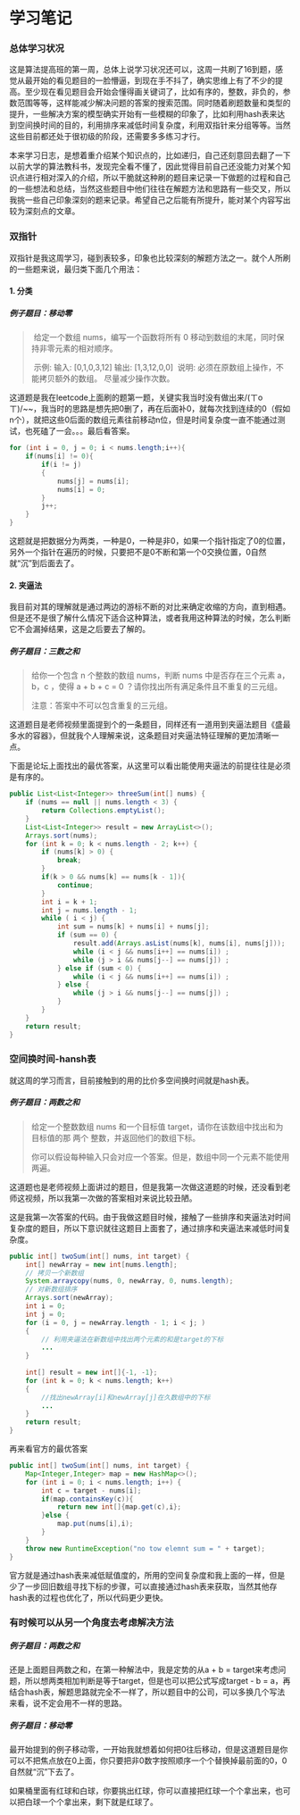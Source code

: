 # 学习笔记

### 总体学习状况

​		这是算法提高班的第一周，总体上说学习状况还可以，这周一共刷了16到题，感觉从最开始的看见题目的一脸懵逼，到现在手不抖了，确实思维上有了不少的提高。至少现在看见题目会开始会懂得画关键词了，比如有序的，整数，非负的，参数范围等等，这样能减少解决问题的答案的搜索范围。同时随着刷题数量和类型的提升，一些解决方案的模型确实开始有一些模糊的印象了，比如利用hash表来达到空间换时间的目的，利用排序来减低时间复杂度，利用双指针来分组等等。当然这些目前都还处于很初级的阶段，还需要多多练习才行。

​		本来学习日志，是想着重介绍某个知识点的，比如递归，自己还刻意回去翻了一下以前大学的算法教科书，发现完全看不懂了，因此觉得目前自己还没能力对某个知识点进行相对深入的介绍，所以干脆就这种刷的题目来记录一下做题的过程和自己的一些想法和总结，当然这些题目中他们往往在解题方法和思路有一些交叉，所以我挑一些自己印象深刻的题来记录。希望自己之后能有所提升，能对某个内容写出较为深刻点的文章。

### 双指针

双指针是我这周学习，碰到表较多，印象也比较深刻的解题方法之一。就个人所刷的一些题来说，最归类下面几个用法：

#### 1. 分类

##### 	例子题目：移动零

> ​	给定一个数组 nums，编写一个函数将所有 0 移动到数组的末尾，同时保持非零元素的相对顺序。
>
> ​	示例:  输入: [0,1,0,3,12] 输出: [1,3,12,0,0] 
> ​	说明: 必须在原数组上操作，不能拷贝额外的数组。 尽量减少操作次数。

这道题是我在leetcode上面刷的题第一题，关键实我当时没有做出来/(ㄒoㄒ)/~~，我当时的思路是想先把0删了，再在后面补0，就每次找到连续的0（假如n个），就把这些0后面的数组元素往前移动n位，但是时间复杂度一直不能通过测试，也死磕了一会。。。最后看答案。

```java
for (int i = 0, j = 0; i < nums.length;i++){
    if(nums[i] != 0){
        if(i != j)
        {
            nums[j] = nums[i];
            nums[i] = 0;
        }
        j++;
    }
}
```

这题就是把数据分为两类，一种是0，一种是非0，如果一个指针指定了0的位置，另外一个指针在遍历的时候，只要把不是0不断和第一个0交换位置，0自然就“沉”到后面去了。

#### 2. 夹逼法

我目前对其的理解就是通过两边的游标不断的对比来确定收缩的方向，直到相遇。但是还不是很了解什么情况下适合这种算法，或者我用这种算法的时候，怎么判断它不会漏掉结果，这是之后要去了解的。

##### 例子题目：三数之和

> 给你一个包含 n 个整数的数组 nums，判断 nums 中是否存在三个元素 a，b，c ，使得 a + b + c = 0 ？请你找出所有满足条件且不重复的三元组。
>
> 注意：答案中不可以包含重复的三元组。
>

这道题目是老师视频里面提到个的一条题目，同样还有一道用到夹逼法题目《盛最多水的容器》，但就我个人理解来说，这条题目对夹逼法特征理解的更加清晰一点。

下面是论坛上面找出的最优答案，从这里可以看出能使用夹逼法的前提往往是必须是有序的。

```java
public List<List<Integer>> threeSum(int[] nums) {
    if (nums == null || nums.length < 3) {
        return Collections.emptyList();
    }
    List<List<Integer>> result = new ArrayList<>();
    Arrays.sort(nums);
    for (int k = 0; k < nums.length - 2; k++) {
        if (nums[k] > 0) {
            break;
        }
        if(k > 0 && nums[k] == nums[k - 1]){
            continue;
        }
        int i = k + 1;
        int j = nums.length - 1;
        while ( i < j) {
            int sum = nums[k] + nums[i] + nums[j];
            if (sum == 0) {
                result.add(Arrays.asList(nums[k], nums[i], nums[j]));
                while (i < j && nums[i++] == nums[i]) ;
                while (j > i && nums[j--] == nums[j]) ;
            } else if (sum < 0) {
                while (i < j && nums[i++] == nums[i]) ;
            } else {
                while (j > i && nums[j--] == nums[j]) ;
            }
        }
    }
    return result;
}
```



### 空间换时间-hansh表

就这周的学习而言，目前接触到的用的比价多空间换时间就是hash表。

##### 例子题目：两数之和

> 给定一个整数数组 nums 和一个目标值 target，请你在该数组中找出和为目标值的那 两个 整数，并返回他们的数组下标。
>
> 你可以假设每种输入只会对应一个答案。但是，数组中同一个元素不能使用两遍。



这道题也是老师视频上面讲过的题目，但是我第一次做这道题的时候，还没看到老师这视频，所以我第一次做的答案相对来说比较丑陋。

这是我第一次答案的代码。由于我做这题目时候，接触了一些排序和夹逼法对时间复杂度的题目，所以下意识就往这题目上面套了，通过排序和夹逼法来减低时间复杂度。

```java
public int[] twoSum(int[] nums, int target) {
    int[] newArray = new int[nums.length];
    // 拷贝一个新数组
    System.arraycopy(nums, 0, newArray, 0, nums.length);
    // 对新数组排序
    Arrays.sort(newArray);
    int i = 0;
    int j = 0;
    for (i = 0, j = newArray.length - 1; i < j; )
    {
        // 利用夹逼法在新数组中找出两个元素的和是target的下标
        ...
    }
    
    int[] result = new int[]{-1, -1};
    for (int k = 0; k < nums.length; k++)
    {
        //找出newArray[i]和newArray[j]在久数组中的下标
        ...
    }
    return result;
}
```

再来看官方的最优答案

```java
public int[] twoSum(int[] nums, int target) {
    Map<Integer,Integer> map = new HashMap<>();
    for (int i = 0; i < nums.length; i++) {
        int c = target - nums[i];
        if(map.containsKey(c)){
            return new int[]{map.get(c),i};
        }else {
            map.put(nums[i],i);
        }
    }
    throw new RuntimeException("no tow elemnt sum = " + target);
}
```

官方就是通过hash表来减低赋值度的，所用的空间复杂度和我上面的一样，但是少了一步回旧数组寻找下标的步骤，可以直接通过hash表来获取，当然其他存hash表的过程也优化了，所以代码更少更快。



### 有时候可以从另一个角度去考虑解决方法

##### 例子题目：两数之和

还是上面题目两数之和，在第一种解法中，我是定势的从a + b = target来考虑问题，所以想两类相加判断是等于target，但是也可以把公式写成target - b = a，再结合hash表，解题思路就完全不一样了，所以题目中的公司，可以多换几个写法来看，说不定会用不一样的思路。

##### 例子题目：移动零

最开始提到的例子移动零，一开始我就想着如何把0往后移动，但是这道题目是你可以不把焦点放在0上面，你只要把非0数字按照顺序一个个替换掉最前面的0，0自然就“沉”下去了。

如果桶里面有红球和白球，你要挑出红球，你可以直接把红球一个个拿出来，也可以把白球一个个拿出来，剩下就是红球了。











